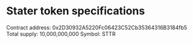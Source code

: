 # Stater token specifications

Contract address: 0x2D30932A5220Fc06423C52Cb35364316B3184fb5
Total supply: 10,000,000,000
Symbol: STTR
